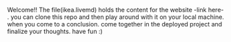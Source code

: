 Welcome!! The file(ikea.livemd) holds the content for the website -link here- . you can clone this repo and then play around with it on your local machine. when you come to a conclusion. come together in the deployed project and finalize your thoughts. have fun :)